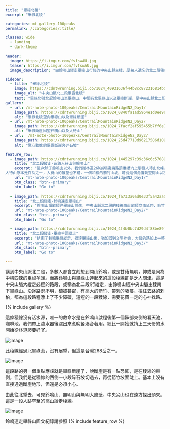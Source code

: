 ```yaml
---
title: "畢祿北稜"
excerpt: "畢祿北稜"

categories: mt-gallery-100peaks
permalink: /:categories/:title/

classes: wide
  - landing
  - dark-theme

header:
  image: https://i.imgur.com/fvfswAU.jpg
  teaser: https://i.imgur.com/fvfswAU.jpg
  image_description: "由鈴鳴山縱走畢祿山行經的中央山脈主稜，是被人遺忘的北二段稜線，由此連結鈴鳴山與畢祿山，沿途植披茂密，不時有高大的箭竹、刺柏灌木擋住了去路，偶有咬人貓躲藏在其中，是一片原始的高山環境。"

sidebar:
  - title: "畢祿北稜"
    image: https://cdntwrunning.biji.co/1024_40931636f44b8cc872316814b5f7ea6c.jpg
    image_alt: "中央山脈北二段畢露北稜"
    text: "畢祿北稜北起鈴鳴山至畢祿山，中間有北畢祿山以及畢祿斷崖，是中央山脈北二段主稜中的一段。"
gallery:
  - url: /mt-note-photo-100peaks/CentrailMountainRidgeN2_Day1/
    image_path: https://cdntwrunning.biji.co/1024_0840fa1ad5964e1d0ee9a885aefa5d64.jpg
    alt: "畢祿北稜望向畢祿山以及畢祿斷崖"
  - url: /mt-note-photo-100peaks/CentrailMountainRidgeN2_Day2/
    image_path: https://cdntwrunning.biji.co/1024_7facf2af595455b7ff6e742822528854.jpg
    alt: "畢祿斷崖回望鈴鳴山以及人待山"
  - url:  /mt-note-photo-100peaks/CentrailMountainRidgeN2_Day2/
    image_path: https://cdntwrunning.biji.co/1024_25d47718d96217586d109bfb142d26d0.jpg
    alt: "驚心動魄的畢露斷崖旁碎石坡"

feature_row:
  - image_path: https://cdntwrunning.biji.co/1024_1445297c39c36c6c57089d2a9ba2c370.jpg
    title: "北二段縱走-造訪人待山與鈴鳴山"
    excerpt: "這次除了鈴鳴山以外，我們從林道26k崩塌高繞路頂繼續向上攀登人待山北峰。  
人待山原本是百岳之一，人待山的展望也不錯，一個和緩的箭竹山坡，可從這個角度眺望閂山以及未來兩天要造訪的畢祿山，以及險峻的畢祿斷崖。"
    url: "mt-note-photo-100peaks/CentrailMountainRidgeN2_Day1/"
    btn_class: "btn--primary"
    btn_label: "Go to"

  - image_path: https://cdntwrunning.biji.co/1024_fa733a0ad0e33f5a42aa50601f39fd85.jpg
    title: "北二段縱走-鈴鳴連走畢祿山"
    excerpt: "鈴鳴山頂繼續往畢祿山前進，中央山脈北二段的稜線由此繼續向南延伸，箭竹比人高、充滿刺柏與咬人貓的稜線，找路不易，又缺乏水源，以至於山友們通常採取單攻的模式，不會把畢祿羊頭跟北二段其他百岳一起納入行程中，也導致人家常說的北二段好像不包含畢祿羊頭。"
    url: "mt-note-photo-100peaks/CentrailMountainRidgeN2_Day2/"
    btn_class: "btn--primary"
    btn_label: "Go to"

  - image_path: https://cdntwrunning.biji.co/1024_4f4b0bc7d29d4f88be89f4f9f7edc94c.jpg
    title: "北二段縱走-畢祿羊頭縱走"
    excerpt: "結束了鈴鳴畢祿縱走，抵達畢祿山後，猶如回到文明社會，大條的路加上一整路的里程樁。接下來我們要沿著畢羊連稜走向羊頭山。造訪此行最後一座百岳。"
    url: "mt-note-photo-100peaks/CentrailMountainRidgeN2_Day3/"
    btn_class: "btn--primary"
    btn_label: "Go to"

---
```


講到中央山脈北二段，多數人都會立刻想到閂山鈴鳴，或是甘藷無明，抑或是同為中橫四辣的畢祿羊頭。而將鈴鳴山與畢祿山連起來的這段稜線卻是乏人問津。這是中央山脈大縱走必經的路段，或稱為北二段I行縱走，由鈴鳴山經中央山脈主稜南下畢祿山。沿途路況不明，植披甚密，有高大的箭竹、帶刺的藤蔓、擋住去路的刺柏，都為這段路程添上了不少障礙，短短的一段稜線，需要花費一定的心神找路。

{% include gallery %}

這條稜線沒有活水源，唯一的救命水是在鈴鳴山啟程後第一個鞍部東側的看天池，咖啡池，我們帶上濾水器後濾出來煮晚餐湊合著用。總比一開始就揹上三天份的水開始從林道爬要好了。

![image](https://cdntwrunning.biji.co/1024_fa733a0ad0e33f5a42aa50601f39fd85.jpg)

此稜線經過北畢祿山，沒有展望，但這是台灣268岳之一。

![image](https://cdntwrunning.biji.co/1024_523afb4dd49bc0b4dd28e6867c9e95e2.jpg)

這段路的另一個重點應該就是畢祿斷崖了，說斷崖是有一點恐怖，是在稜線的東側，但我們是從稜線的西側一小段碎石坡切過去，再從箭竹坡面陡上。基本上沒有直接通過斷崖地形，但還是必須小心。

由此往北望去，可見鈴鳴山、無明山與無明大崩壁、中央尖山也在遠方探出頭來。這是一段人跡罕至的高山縱走稜線。

![image](https://cdntwrunning.biji.co/1024_2bd3ce6ebf12ec4bb7ad39fc389e36d1.jpg)

鈴鳴連走畢祿山圖文紀錄請參照
{% include feature_row %}

